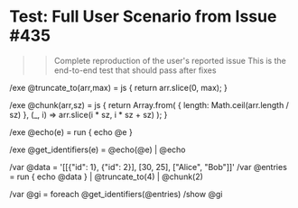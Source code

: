 # Test: Full User Scenario from Issue #435

>> Complete reproduction of the user's reported issue
>> This is the end-to-end test that should pass after fixes

/exe @truncate_to(arr,max) = js {
  return arr.slice(0, max);
}

/exe @chunk(arr,sz) = js {
  return Array.from(
    { length: Math.ceil(arr.length / sz) },
    (_, i) => arr.slice(i * sz, i * sz + sz)
  );
}

/exe @echo(e) = run { echo @e }

/exe @get_identifiers(e) = @echo(@e) | @echo

/var @data = '[[{"id": 1}, {"id": 2}], [30, 25], ["Alice", "Bob"]]'
/var @entries = run { echo @data } | @truncate_to(4) | @chunk(2)

/var @gi = foreach @get_identifiers(@entries)
/show @gi
